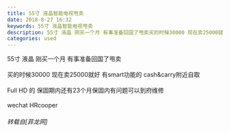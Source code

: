 ```yaml
---
title: 55寸 液晶智能电视甩卖
date: 2018-8-27 16:32
keywords: 55寸 液晶智能电视甩卖
description: 55寸 液晶 刚买一个月 有事准备回国了甩卖买的时候30000 现在卖25000就好 有smart功能的 cash&carry附近自取Full HD 的 保固期内还有23个月保固内有问题可以到府维修wechat HRcooper
categories: used
---
```

<td class="t_f" id="postmessage_1691654">

55寸 液晶 刚买一个月 有事准备回国了甩卖<br/>
<br/>
买的时候30000 现在卖25000就好 有smart功能的 cash&amp;carry附近自取<br/>
<br/>
Full HD 的 保固期内还有23个月保固内有问题可以到府维修<br/>
<br/>
wechat HRcooper</td>
###### 转载自[菲龙网]